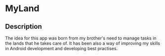 # MyLand

## Description
The idea for this app was born from my brother's need to manage tasks in the lands that he takes care of.
It has been also a way of improving my skills in Android development and developing best practises.
